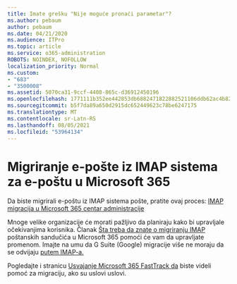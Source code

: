 ```yaml
---
title: Imate grešku "Nije moguće pronaći parametar"?
ms.author: pebaum
author: pebaum
ms.date: 04/21/2020
ms.audience: ITPro
ms.topic: article
ms.service: o365-administration
ROBOTS: NOINDEX, NOFOLLOW
localization_priority: Normal
ms.custom:
- "683"
- "3500008"
ms.assetid: 5070ca31-9ccf-4408-865c-d36912450196
ms.openlocfilehash: 1771111b352ee442853db6882471822882521106ddb62ac4b82a2791a989e732
ms.sourcegitcommit: b5f7da89a650d2915dc652449623c78be6247175
ms.translationtype: MT
ms.contentlocale: sr-Latn-RS
ms.lasthandoff: 08/05/2021
ms.locfileid: "53964134"
---
```

# <a name="migrating-email-from-imap-email-system-to-microsoft-365"></a>Migriranje e-pošte iz IMAP sistema za e-poštu u Microsoft 365

Da biste migrirali e-poštu iz IMAP sistema pošte, pratite ovaj proces: [IMAP migracija u Microsoft 365 centar administracije](https://docs.microsoft.com/Exchange/mailbox-migration/migrating-imap-mailboxes/imap-migration-in-the-admin-center)
  
Mnoge velike organizacije će morati pažljivo da planiraju kako bi upravljale očekivanjima korisnika. Članak [Šta treba da znate o migriranju IMAP](https://docs.microsoft.com/Exchange/mailbox-migration/migrating-imap-mailboxes/migrating-imap-mailboxes) poštanskih sandučića u Microsoft 365 pomoći će vam da upravljate promenom. Imajte na umu da G Suite (Google) migracije više ne moraju da se odvijaju [putem IMAP-a.](https://docs.microsoft.com/Exchange/mailbox-migration/perform-g-suite-migration)

Pogledajte i stranicu [Usvajanje Microsoft 365 FastTrack da](https://www.microsoft.com/fasttrack/microsoft-365/office-365) biste videli pomoć za migraciju, ako su uslovi uslovi.
  
